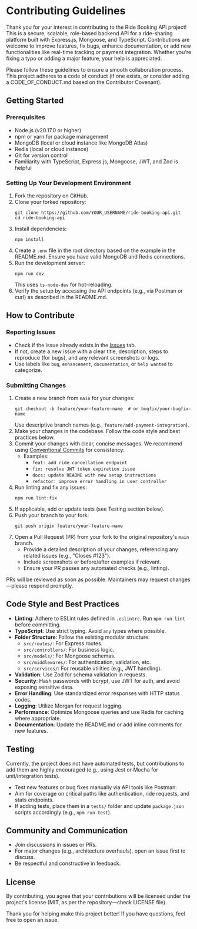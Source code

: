 # Contributing Guidelines

Thank you for your interest in contributing to the Ride Booking API project! This is a secure, scalable, role-based backend API for a ride-sharing platform built with Express.js, Mongoose, and TypeScript. Contributions are welcome to improve features, fix bugs, enhance documentation, or add new functionalities like real-time tracking or payment integration. Whether you're fixing a typo or adding a major feature, your help is appreciated.

Please follow these guidelines to ensure a smooth collaboration process. This project adheres to a code of conduct (if one exists, or consider adding a CODE_OF_CONDUCT.md based on the Contributor Covenant).

## Getting Started

### Prerequisites
- Node.js (v20.17.0 or higher)
- npm or yarn for package management
- MongoDB (local or cloud instance like MongoDB Atlas)
- Redis (local or cloud instance)
- Git for version control
- Familiarity with TypeScript, Express.js, Mongoose, JWT, and Zod is helpful

### Setting Up Your Development Environment
1. Fork the repository on GitHub.
2. Clone your forked repository:
   ```
   git clone https://github.com/YOUR_USERNAME/ride-booking-api.git
   cd ride-booking-api
   ```
3. Install dependencies:
   ```
   npm install
   ```
4. Create a `.env` file in the root directory based on the example in the README.md. Ensure you have valid MongoDB and Redis connections.
5. Run the development server:
   ```
   npm run dev
   ```
   This uses `ts-node-dev` for hot-reloading.
6. Verify the setup by accessing the API endpoints (e.g., via Postman or curl) as described in the README.md.

## How to Contribute

### Reporting Issues
- Check if the issue already exists in the [Issues](https://github.com/himadree-chaudhury/ride-booking-api/issues) tab.
- If not, create a new issue with a clear title, description, steps to reproduce (for bugs), and any relevant screenshots or logs.
- Use labels like `bug`, `enhancement`, `documentation`, or `help wanted` to categorize.

### Submitting Changes
1. Create a new branch from `main` for your changes:
   ```
   git checkout -b feature/your-feature-name  # or bugfix/your-bugfix-name
   ```
   Use descriptive branch names (e.g., `feature/add-payment-integration`).
2. Make your changes in the codebase. Follow the code style and best practices below.
3. Commit your changes with clear, concise messages. We recommend using [Conventional Commits](https://www.conventionalcommits.org/en/v1.0.0/) for consistency:
   - Examples:
     - `feat: add ride cancellation endpoint`
     - `fix: resolve JWT token expiration issue`
     - `docs: update README with new setup instructions`
     - `refactor: improve error handling in user controller`
4. Run linting and fix any issues:
   ```
   npm run lint:fix
   ```
5. If applicable, add or update tests (see Testing section below).
6. Push your branch to your fork:
   ```
   git push origin feature/your-feature-name
   ```
7. Open a Pull Request (PR) from your fork to the original repository's `main` branch.
   - Provide a detailed description of your changes, referencing any related issues (e.g., "Closes #123").
   - Include screenshots or before/after examples if relevant.
   - Ensure your PR passes any automated checks (e.g., linting).

PRs will be reviewed as soon as possible. Maintainers may request changes—please respond promptly.

## Code Style and Best Practices
- **Linting**: Adhere to ESLint rules defined in `.eslintrc`. Run `npm run lint` before committing.
- **TypeScript**: Use strict typing. Avoid `any` types where possible.
- **Folder Structure**: Follow the existing modular structure:
  - `src/routes/`: For Express routes.
  - `src/controllers/`: For business logic.
  - `src/models/`: For Mongoose schemas.
  - `src/middlewares/`: For authentication, validation, etc.
  - `src/services/`: For reusable utilities (e.g., JWT handling).
- **Validation**: Use Zod for schema validation in requests.
- **Security**: Hash passwords with bcrypt, use JWT for auth, and avoid exposing sensitive data.
- **Error Handling**: Use standardized error responses with HTTP status codes.
- **Logging**: Utilize Morgan for request logging.
- **Performance**: Optimize Mongoose queries and use Redis for caching where appropriate.
- **Documentation**: Update the README.md or add inline comments for new features.

## Testing
Currently, the project does not have automated tests, but contributions to add them are highly encouraged (e.g., using Jest or Mocha for unit/integration tests).
- Test new features or bug fixes manually via API tools like Postman.
- Aim for coverage on critical paths like authentication, ride requests, and stats endpoints.
- If adding tests, place them in a `tests/` folder and update `package.json` scripts accordingly (e.g., `npm run test`).

## Community and Communication
- Join discussions in issues or PRs.
- For major changes (e.g., architecture overhauls), open an issue first to discuss.
- Be respectful and constructive in feedback.

## License
By contributing, you agree that your contributions will be licensed under the project's license (MIT, as per the repository—check LICENSE file).

Thank you for helping make this project better! If you have questions, feel free to open an issue.
